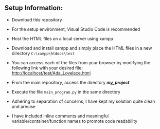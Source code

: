## Setup Information:

- Download this repository

- For the setup environment, Visual Studio Code is recommended

- Host the HTML files on a local server using xampp  

- Download and install xampp and simply place the HTML files in a new directory `C:\xampp\htdocs\test` 

- You can access each of the files from your browser by modifying the following link with your desired file: [http://localhost/test/Ada_Lovelace.html](http://localhost/test/Ada_Lovelace.html)

- From the main repository, access the directory **_my_project_** 

- Execute the file `main_program.py` in the same directory

- Adhering to separation of concerns, I have kept my solution quite clean and precise

- I have included inline comments and meaningful variable/container/function names to promote code readability
